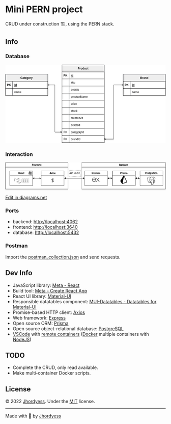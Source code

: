 # Mini PERN project

CRUD under construction 🏗, using the PERN stack.

## Info

### Database

![Logical model](/build/database/logical_model.drawio.png)

### Interaction

![Interaction](/interaction.drawio.png)

<a href="https://app.diagrams.net/#Uhttps%3A%2F%2Fgithub.com%2Fjhordyess%2Fmini-pern%2Fraw%2Fmain%2Finteraction.drawio.png" target="_blank">Edit in diagrams.net</a>

### Ports

- backend: <http://localhost:4062>
- frontend: <http://localhost:3640>
- database: <http://localhost:5432>

### Postman

Import the [postman_collection.json](/postman_collection.json) and send requests.

## Dev Info

- JavaScript library: [Meta - React](https://reactjs.org/)
- Build tool: [Meta - Create React App](https://create-react-app.dev/)
- React UI library: [Material-UI](https://mui.com/)
- Responsible datatables component: [MUI-Datatables - Datatables for Material-UI](https://github.com/gregnb/mui-datatables)
- Promise-based HTTP client: [Axios](https://axios-http.com/)
- Web framework: [Express](http://expressjs.com/)
- Open source ORM: [Prisma](https://www.prisma.io/)
- Open source object-relational database: [PostgreSQL](https://www.postgresql.org/)
- [VSCode](https://code.visualstudio.com/) with [remote containers](https://code.visualstudio.com/docs/remote/containers) ([Docker](https://www.docker.com/) multiple containers with [NodeJS](https://nodejs.org/))

## TODO

- Complete the CRUD, only read available.
- Make multi-container Docker scripts.

## License

© 2022 [Jhordyess](https://github.com/jhordyess). Under the [MIT](https://choosealicense.com/licenses/mit/) license.

---

Made with 💪 by [Jhordyess](https://www.jhordyess.com/)
